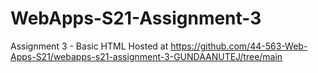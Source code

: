 # WebApps-S21-Assignment-3
Assignment 3 - Basic HTML
Hosted at https://github.com/44-563-Web-Apps-S21/webapps-s21-assignment-3-GUNDAANUTEJ/tree/main
